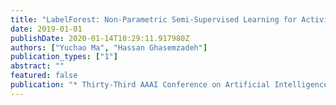 ```yaml
---
title: "LabelForest: Non-Parametric Semi-Supervised Learning for Activity Recognition"
date: 2019-01-01
publishDate: 2020-01-14T10:29:11.917980Z
authors: ["Yuchao Ma", "Hassan Ghasemzadeh"]
publication_types: ["1"]
abstract: ""
featured: false
publication: "* Thirty-Third AAAI Conference on Artificial Intelligence (AAAI-19)*, Honolulu, Hawaii, USA."
---
```


